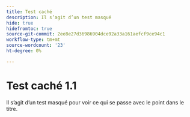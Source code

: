 ```yaml
---
title: Test caché
description: Il s’agit d’un test masqué
hide: true
hidefromtoc: true
source-git-commit: 2ee8e27d36986904dce92a33a161aefcf9ce94c1
workflow-type: tm+mt
source-wordcount: '23'
ht-degree: 0%

---
```


# Test caché 1.1

Il s’agit d’un test masqué pour voir ce qui se passe avec le point dans le titre.

